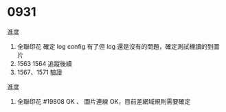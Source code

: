 # 0931

進度

1. 全聯印花 確定 log config 有了但 log 還是沒有的問題，確定測試機讀的到圖片
2. 1563 1564 追蹤後續
3. 1567、1571 驗證

進度

1. 全聯印花 #19808 OK 、 圖片連線 OK，目前差網域規則需要確定
